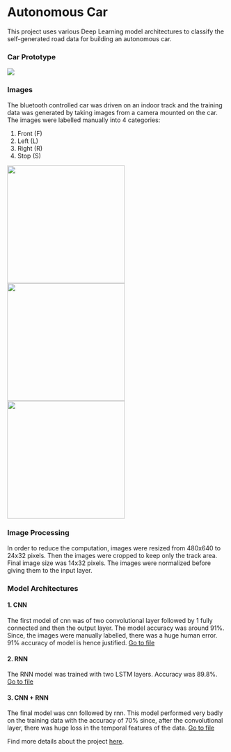 # Autonomous Car

This project uses various Deep Learning model architectures to classify the self-generated road data for building an autonomous car.

### Car Prototype
<img src="https://github.com/amanbasu/Autonomous-Car-Prototype/blob/master/Car_image.jpg"/>

### Images
The bluetooth controlled car was driven on an indoor track and the training data was generated by taking images from a camera mounted on the car. The images were labelled manually into 4 categories:
1. Front (F)
2. Left  (L)
3. Right (R)
4. Stop  (S)

<img src="https://github.com/amanbasu/Autonomous-Car-Prototype/blob/master/track_image1.jpg" width="270px" height="270px"/> <img src="https://github.com/amanbasu/Autonomous-Car-Prototype/blob/master/track_image2.jpg" width="270px" height="270px"/> <img src="https://github.com/amanbasu/Autonomous-Car-Prototype/blob/master/track_image3.jpg" width="270px" height="270px"/>

### Image Processing
In order to reduce the computation, images were resized from 480x640 to 24x32 pixels.
Then the images were cropped to keep only the track area. Final image size was 14x32 pixels.
The images were normalized before giving them to the input layer.

### Model Architectures
#### 1. CNN
The first model of cnn was of two convolutional layer followed by 1 fully connected and then the output layer.
The model accuracy was around 91%.
Since, the images were manually labelled, there was a huge human error. 91% accuracy of model is hence justified.
[Go to file](https://github.com/amanbasu/Autonomous-Car-Prototype/blob/master/tf_model_cnn.py)
#### 2. RNN
The RNN model was trained with two LSTM layers. Accuracy was 89.8%.
[Go to file](https://github.com/amanbasu/Autonomous-Car-Prototype/blob/master/tf_model_rnn.py)
#### 3. CNN + RNN
The final model was cnn followed by rnn. This model performed very badly on the training data with the accuracy of 70% since, after the convolutional layer, there was huge loss in the temporal features of the data.
[Go to file](https://github.com/amanbasu/Autonomous-Car-Prototype/blob/master/tf_model_cnn_rnn.py)

Find more details about the project [here](https://github.com/amanbasu/Autonomous-Car-Prototype/blob/master/Review.ipynb).
